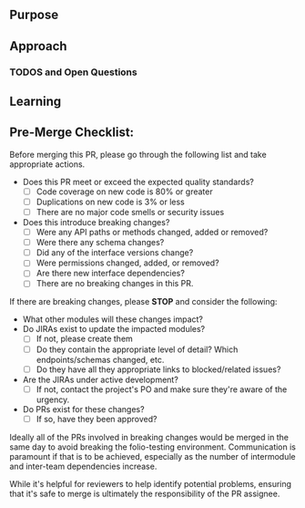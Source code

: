 <!--
   If you have a relevant JIRA issue number, please put it in the issue title.
   Example: MODQM-3 - Implement GET records-editor/marc-records/{id} endpoint
   TL;DR
     - https://www.youtube.com/watch?v=5aHmO_S8FQ4
     - http://www.olitreadwell.com/2016/05/22/how-to-write-great-pull-requests/
     - https://www.atlassian.com/blog/git/written-unwritten-guide-pull-requests
 -->

## Purpose
 <!--
   Why are you making this change? There is nothing more important
   to provide to the reviewer and to future readers than the cause
   that gave rise to this pull request. Be careful to avoid circular
   statements like "the purpose is to update the schema." and
   instead provide an explanation like "there is more data to be provided and stored for Purchase Orders
   which is currently missing in the schema"
   The purpose may seem self-evident to you now, but the standard to
   hold yourself to should be "can a developer parachuting into this
   project reconstruct the necessary context merely by reading this
   section."
   If you have a relevant JIRA issue, add a link directly to the issue URL here.
   Example: https://issues.folio.org/browse/MODQM-3
  -->

## Approach
 <!--
  How does this change fulfill the purpose? It's best to talk
  high-level strategy and avoid code-splaining the commit history.
  The goal is not only to explain what you did, but help other
  developers *work* with your solution in the future.
 -->

### TODOS and Open Questions
 <!-- OPTIONAL
 - [ ] Use GitHub checklists. When solved, check the box and explain the answer.
 -->

## Learning
 <!-- OPTIONAL
   Help out not only your reviewer, but also your fellow developer!
   Sometimes there are key pieces of information that you used to come up
   with your solution. Don't let all that hard work go to waste! A
   pull request is a *perfect opportunity to share the learning that
   you did. Add links to blog posts, patterns, libraries or addons used
   to solve this problem.
 -->

## Pre-Merge Checklist:
Before merging this PR, please go through the following list and take appropriate actions.

- Does this PR meet or exceed the expected quality standards?
  - [ ] Code coverage on new code is 80% or greater
  - [ ] Duplications on new code is 3% or less
  - [ ] There are no major code smells or security issues
- Does this introduce breaking changes?
  - [ ] Were any API paths or methods changed, added or removed?
  - [ ] Were there any schema changes?
  - [ ] Did any of the interface versions change?
  - [ ] Were permissions changed, added, or removed?
  - [ ] Are there new interface dependencies?
  - [ ] There are no breaking changes in this PR.

If there are breaking changes, please **STOP** and consider the following:

- What other modules will these changes impact?
- Do JIRAs exist to update the impacted modules?
  - [ ] If not, please create them
  - [ ] Do they contain the appropriate level of detail?  Which endpoints/schemas changed, etc.
  - [ ] Do they have all they appropriate links to blocked/related issues?
- Are the JIRAs under active development?
  - [ ] If not, contact the project's PO and make sure they're aware of the urgency.
- Do PRs exist for these changes?
  - [ ] If so, have they been approved?

Ideally all of the PRs involved in breaking changes would be merged in the same day to avoid breaking the folio-testing environment.  Communication is paramount if that is to be achieved, especially as the number of intermodule and inter-team dependencies increase.

While it's helpful for reviewers to help identify potential problems, ensuring that it's safe to merge is ultimately the responsibility of the PR assignee.
